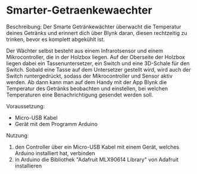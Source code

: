# Smarter-Getraenkewaechter

Beschreibung:
Der Smarte Getränkewächter überwacht die Temperatur deines Getränks und erinnert dich über Blynk daran, diesen rechtzeitig zu trinken, bevor es komplett abgekühlt ist.

Der Wächter selbst besteht aus einem Infrarotsensor und einem Mikrocontroller, die in der Holzbox liegen. Auf der Oberseite der Holzbox liegen dabei ein Tassenuntersetzer, ein Switch und eine 3D-Schale für den Switch.
Sobald eine Tasse auf dem Untersetzer gestellt wird, wird auch der Switch runtergedrückt, sodass der Mikrocontroller und Sensor aktiv werden. Ab dann kann man auf dem Handy mit der App Blynk die Temperatur des Getränks beobachten und einstellen, bei welchen Temperaturen eine Benachrichtigung gesendet werden soll.

Voraussetzung:
- Micro-USB Kabel
- Gerät mit dem Programm Arduino

Nutzung:
1. den Controller über ein Micro-USB Kabel mit einem Gerät, welches Arduino installiert hat, verbinden
2. in Arduino die Bibliothek "Adafruit MLX90614 Library" von Adafruit installieren
